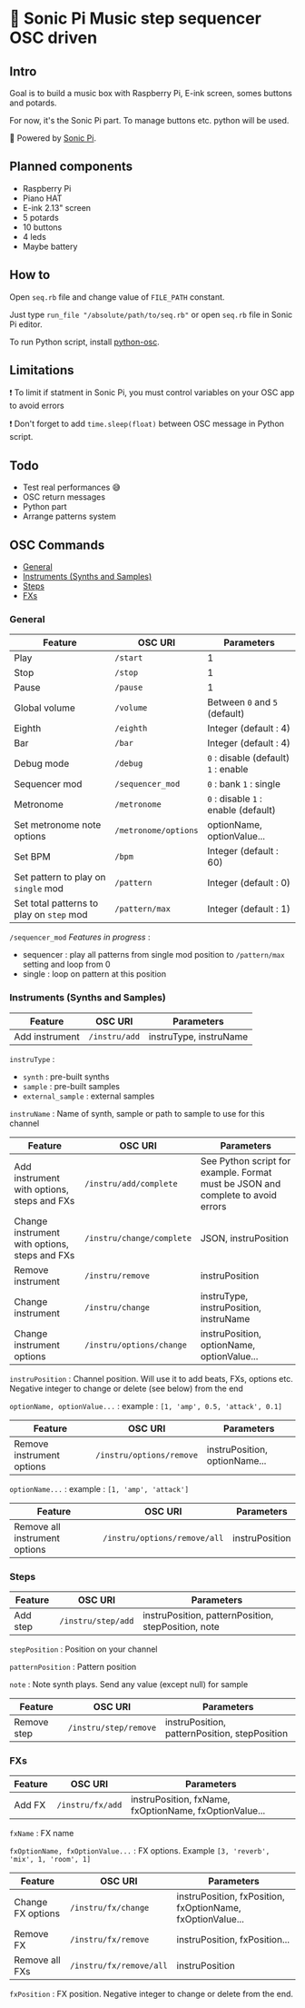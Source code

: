 # :musical_keyboard: Sonic Pi Music step sequencer OSC driven

## Intro

Goal is to build a music box with Raspberry Pi, E-ink screen, somes buttons and potards.

For now, it's the Sonic Pi part. To manage buttons etc. python will be used.

:rocket: Powered by [Sonic Pi](https://sonic-pi.net/ "Sonic Pi - The Live Coding Music Synth for Everyone").

## Planned components

 - Raspberry Pi
 - Piano HAT
 - E-ink 2.13" screen
 - 5 potards
 - 10 buttons
 - 4 leds
 - Maybe battery

## How to

Open `seq.rb` file and change value of `FILE_PATH` constant.

Just type `run_file "/absolute/path/to/seq.rb"` or open `seq.rb` file in Sonic Pi editor.

To run Python script, install [python-osc](https://pypi.org/project/python-osc/ "python-osc · PyPI").

## Limitations

:heavy_exclamation_mark: To limit if statment in Sonic Pi, you must control variables on your OSC app to avoid errors

:heavy_exclamation_mark: Don't forget to add `time.sleep(float)` between OSC message in Python script.

## Todo

- Test real performances :sweat_smile:
- OSC return messages
- Python part
- Arrange patterns system

## OSC Commands

- [General](#general)
- [Instruments (Synths and Samples)](#instruments-synths-and-samples)
- [Steps](#steps)
- [FXs](#fxs)

### General

| Feature                                  | OSC URI              | Parameters                           |
| ---------------------------------------- | -------------------- | ------------------------------------ |
| Play                                     | `/start`             | 1                                    |
| Stop                                     | `/stop`              | 1                                    |
| Pause                                    | `/pause`             | 1                                    |
| Global volume                            | `/volume`            | Between `0` and `5` (default)        |
| Eighth                                   | `/eighth`            | Integer (default : 4)                |
| Bar                                      | `/bar`               | Integer (default : 4)                |
| Debug mode                               | `/debug`             | `0` : disable (default) `1` : enable |
| Sequencer mod                            | `/sequencer_mod`     | `0` : bank `1` : single    |
| Metronome                                | `/metronome`         | `0` : disable `1` : enable (default) |
| Set metronome note options               | `/metronome/options` | optionName, optionValue...           |
| Set BPM                                  | `/bpm`               | Integer (default : 60)               |
| Set pattern to play on `single` mod      | `/pattern`           | Integer (default : 0)                |
| Set total patterns to play on `step` mod | `/pattern/max`       | Integer (default : 1)                |

`/sequencer_mod` _Features in progress_ :
 - sequencer : play all patterns from single mod position to `/pattern/max` setting and loop from 0
 - single : loop on pattern at this position

### Instruments (Synths and Samples)

| Feature        | OSC URI          | Parameters             |
| -------------- | ---------------- | ---------------------- |
| Add instrument | `/instru/add`    | instruType, instruName |

`instruType` :
 - `synth` : pre-built synths
 - `sample` : pre-built samples
 - `external_sample` : external samples

`instruName` : Name of synth, sample or path to sample to use for this channel

| Feature                                       | OSC URI                   | Parameters                                                                      |
| --------------------------------------------- | ----------------- | ---------------------- |
| Add instrument with options, steps and FXs    | `/instru/add/complete`    | See Python script for example. Format must be JSON and complete to avoid errors |
| Change instrument with options, steps and FXs | `/instru/change/complete` | JSON, instruPosition                                                            |
| Remove instrument                             | `/instru/remove`          | instruPosition                                                                  |
| Change instrument                             | `/instru/change`          | instruType, instruPosition, instruName                                          |
| Change instrument options                     | `/instru/options/change`  | instruPosition, optionName, optionValue...                                      |

`instruPosition` : Channel position. Will use it to add beats, FXs, options etc. Negative integer to change or delete (see below) from the end

`optionName, optionValue...` : example : `[1, 'amp', 0.5, 'attack', 0.1]`

| Feature                   | OSC URI                  | Parameters                    |
| ------------------------- | ------------------------ | ----------------------------- |
| Remove instrument options | `/instru/options/remove` | instruPosition, optionName... |

`optionName...` : example : `[1, 'amp', 'attack']`

| Feature                       | OSC URI                      | Parameters             |
| ----------------------------- | ---------------------------- | ---------------------- |
| Remove all instrument options | `/instru/options/remove/all` | instruPosition         |

### Steps

| Feature        | OSC URI            | Parameters                         |
| -------------- | ------------------ | ---------------------------------- |
| Add step       | `/instru/step/add` | instruPosition, patternPosition, stepPosition, note |

`stepPosition` : Position on your channel

`patternPosition` : Pattern position

`note` : Note synth plays. Send any value (except null) for sample

| Feature        | OSC URI               | Parameters                   |
| -------------- | --------------------- | ---------------------------- |
| Remove step    | `/instru/step/remove` | instruPosition, patternPosition, stepPosition |

### FXs

| Feature        | OSC URI          | Parameters                                             |
| -------------- | ---------------- | ------------------------------------------------------ |
| Add FX         | `/instru/fx/add` | instruPosition, fxName, fxOptionName, fxOptionValue... |

`fxName` : FX name

`fxOptionName, fxOptionValue...` : FX options. Example `[3, 'reverb', 'mix', 1, 'room', 1]`

| Feature           | OSC URI                 | Parameters                                                 |
| ----------------- | ----------------------- | ---------------------------------------------------------- |
| Change FX options | `/instru/fx/change`     | instruPosition, fxPosition, fxOptionName, fxOptionValue... |
| Remove FX         | `/instru/fx/remove`     | instruPosition, fxPosition...                              |
| Remove all FXs    | `/instru/fx/remove/all` | instruPosition                                             |

`fxPosition` : FX position. Negative integer to change or delete from the end.

